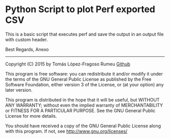 # Python Script to plot Perf exported CSV

This is a basic script that executes perf and save the output in an output file with custom header.

Best Regards, Anexo

-------------------------------------------------------------------

Copyright (C) 2015 by Tomás López-Fragoso Rumeu [Github](https://github.com/Anexo)

This program is free software: you can redistribute it and/or modify
it under the terms of the GNU General Public License as published by
the Free Software Foundation, either version 3 of the License, or
(at your option) any later version.

This program is distributed in the hope that it will be useful,
but WITHOUT ANY WARRANTY; without even the implied warranty of
MERCHANTABILITY or FITNESS FOR A PARTICULAR PURPOSE.  See the
GNU General Public License for more details.

You should have received a copy of the GNU General Public License
along with this program.  If not, see <http://www.gnu.org/licenses/>

